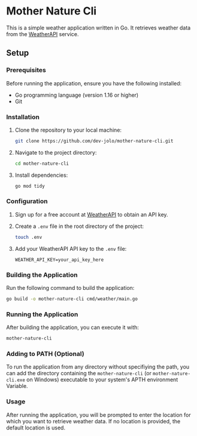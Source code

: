 # Mother Nature Cli

This is a simple weather application written in Go. It retrieves weather data from the [WeatherAPI](https://www.weatherapi.com/) service.

## Setup

### Prerequisites

Before running the application, ensure you have the following installed:

- Go programming language (version 1.16 or higher)
- Git

### Installation

1. Clone the repository to your local machine:

    ```bash
    git clone https://github.com/dev-jolo/mother-nature-cli.git
    ```

2. Navigate to the project directory:

    ```bash
    cd mother-nature-cli
    ```

3. Install dependencies:

    ```bash
    go mod tidy
    ```

### Configuration

1. Sign up for a free account at [WeatherAPI](https://www.weatherapi.com/) to obtain an API key.

2. Create a `.env` file in the root directory of the project:

    ```bash
    touch .env
    ```

3. Add your WeatherAPI API key to the `.env` file:

    ```plaintext
    WEATHER_API_KEY=your_api_key_here
    ```

### Building the Application

Run the following command to build the application:

```bash
go build -o mother-nature-cli cmd/weather/main.go
```

### Running the Application

After building the application, you can execute it with:

```bash
mother-nature-cli
```

### Adding to PATH (Optional)
To run the application from any directory without specifiying the path, you can add the directory containing the `mother-nature-cli` (or `mother-nature-cli.exe` on Windows) executable to your system's APTH environment Variable.

### Usage
After running the application, you will be prompted to enter the location for which you want to retrieve weather data. If no location is provided, the default location is used.




